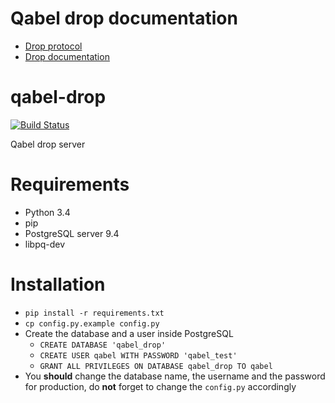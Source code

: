 # Qabel drop documentation
* [Drop protocol](https://qabel.github.io/docs/Qabel-Protocol-Drop/)
* [Drop documentation](https://qabel.github.io/docs/Components-Drop/)

# qabel-drop

[![Build Status](https://jenkins.prae.me/job/qabel-drop-nightly/badge/icon)](https://jenkins.prae.me/job/qabel-drop-nightly/)

Qabel drop server
# Requirements
* Python 3.4
* pip
* PostgreSQL server 9.4
* libpq-dev

# Installation
* `pip install -r requirements.txt`
* `cp config.py.example config.py`
* Create the database and a user inside PostgreSQL
  * `CREATE DATABASE 'qabel_drop'`
  * `CREATE USER qabel WITH PASSWORD 'qabel_test'`
  * `GRANT ALL PRIVILEGES ON DATABASE qabel_drop TO qabel`
* You **should** change the database name, the username and the password for production, do **not** forget to change the `config.py` accordingly

